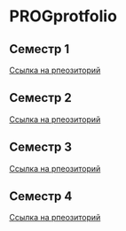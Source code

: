 # PROGprotfolio
## Семестр 1
[Ссылка на рпеозиторий](https://github.com/RandiSPB/PROG3)
## Семестр 2
[Ссылка на рпеозиторий](https://github.com/RandiSPB/PROG4)
## Семестр 3
[Ссылка на рпеозиторий](https://github.com/RandiSPB/PROG5semestr)
## Семестр 4
[Ссылка на рпеозиторий](https://github.com/RandiSPB/Theme4PROG6)
